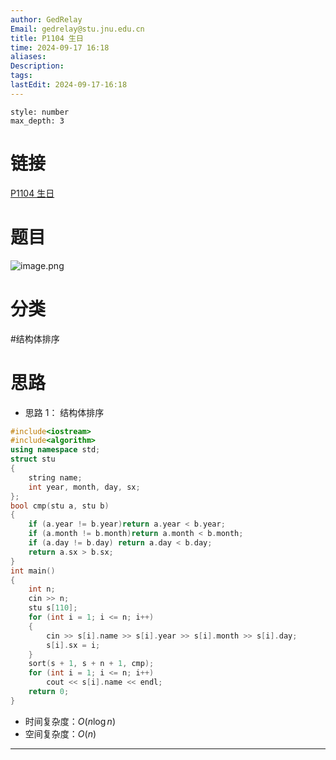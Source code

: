 ```yaml
---
author: GedRelay
Email: gedrelay@stu.jnu.edu.cn
title: P1104 生日
time: 2024-09-17 16:18
aliases: 
Description: 
tags: 
lastEdit: 2024-09-17-16:18
---
```


```toc
style: number
max_depth: 3
```

# 链接
[P1104 生日](https://www.luogu.com.cn/problem/P1104) 

# 题目
![image.png](https://ged-pic-bed.oss-cn-guangzhou.aliyuncs.com/img/202409171618233.png)


# 分类
#结构体排序 

# 思路
- 思路 1：
结构体排序


```cpp
#include<iostream>
#include<algorithm>
using namespace std;
struct stu
{
	string name;
	int year, month, day, sx;
};
bool cmp(stu a, stu b)
{
	if (a.year != b.year)return a.year < b.year;
	if (a.month != b.month)return a.month < b.month;
	if (a.day != b.day) return a.day < b.day;
	return a.sx > b.sx;
}
int main()
{
	int n;
	cin >> n;
	stu s[110];
	for (int i = 1; i <= n; i++)
	{
		cin >> s[i].name >> s[i].year >> s[i].month >> s[i].day;
		s[i].sx = i;
	}
	sort(s + 1, s + n + 1, cmp);
	for (int i = 1; i <= n; i++)
		cout << s[i].name << endl;
	return 0;
}
```


- 时间复杂度：${O\left( n\log n \right)  }$ 
- 空间复杂度：${O\left( n \right)  }$ 


---

